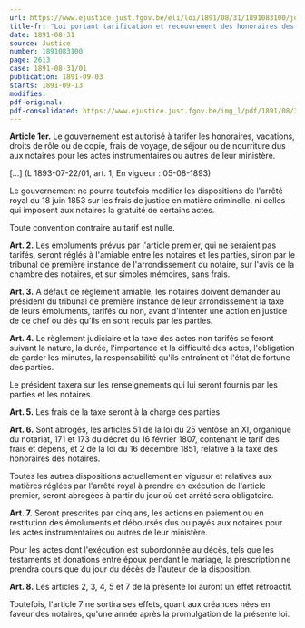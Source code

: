 ```yaml
---
url: https://www.ejustice.just.fgov.be/eli/loi/1891/08/31/1891083100/justel
title-fr: "Loi portant tarification et recouvrement des honoraires des notaires"
date: 1891-08-31
source: Justice
number: 1891083100
page: 2613
case: 1891-08-31/01
publication: 1891-09-03
starts: 1891-09-13
modifies:
pdf-original:
pdf-consolidated: https://www.ejustice.just.fgov.be/img_l/pdf/1891/08/31/1891083100_F.pdf
---
```


**Article 1er.** Le gouvernement est autorisé à tarifer les honoraires, vacations, droits de rôle ou de copie, frais de voyage, de séjour ou de nourriture dus aux notaires pour les actes instrumentaires ou autres de leur ministère.

[...] (L 1893-07-22/01, art. 1, En vigueur :  05-08-1893)

Le gouvernement ne pourra toutefois modifier les dispositions de l'arrêté royal du 18 juin 1853 sur les frais de justice en matière criminelle, ni celles qui imposent aux notaires la gratuité de certains actes.

Toute convention contraire au tarif est nulle.

**Art. 2.** Les émoluments prévus par l'article premier, qui ne seraient pas tarifés, seront réglés à l'amiable entre les notaires et les parties, sinon par le tribunal de première instance de l'arrondissement du notaire, sur l'avis de la chambre des notaires, et sur simples mémoires, sans frais.

**Art. 3.** A défaut de règlement amiable, les notaires doivent demander au président du tribunal de première instance de leur arrondissement la taxe de leurs émoluments, tarifés ou non, avant d'intenter une action en justice de ce chef ou dès qu'ils en sont requis par les parties.

**Art. 4.** Le règlement judiciaire et la taxe des actes non tarifés se feront suivant la nature, la durée, l'importance et la difficulté des actes, l'obligation de garder les minutes, la responsabilité qu'ils entraînent et l'état de fortune des parties.

Le président taxera sur les renseignements qui lui seront fournis par les parties et les notaires.

**Art. 5.** Les frais de la taxe seront à la charge des parties.

**Art. 6.** Sont abrogés, les articles 51 de la loi du 25 ventôse an XI, organique du notariat, 171 et 173 du décret du 16 février 1807, contenant le tarif des frais et dépens, et 2 de la loi du 16 décembre 1851, relative à la taxe des honoraires des notaires.

Toutes les autres dispositions actuellement en vigueur et relatives aux matières réglées par l'arrêté royal à prendre en exécution de l'article premier, seront abrogées à partir du jour où cet arrêté sera obligatoire.

**Art. 7.** Seront prescrites par cinq ans, les actions en paiement ou en restitution des émoluments et déboursés dus ou payés aux notaires pour les actes instrumentaires ou autres de leur ministère.

Pour les actes dont l'exécution est subordonnée au décès, tels que les testaments et donations entre époux pendant le mariage, la prescription ne prendra cours que du jour du décès de l'auteur de la disposition.

**Art. 8.** Les articles 2, 3, 4, 5 et 7 de la présente loi auront un effet rétroactif.

Toutefois, l'article 7 ne sortira ses effets, quant aux créances nées en faveur des notaires, qu'une année après la promulgation de la présente loi.
